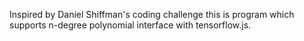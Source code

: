 Inspired by Daniel Shiffman's coding challenge this is program which supports n-degree polynomial interface with tensorflow.js.
